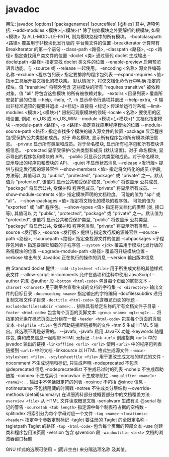 # javadoc

用法:
    javadoc [options] [packagenames] [sourcefiles] [@files]
其中, 选项包括:
    --add-modules <模块>(,<模块>)*
                  除了初始模块之外要解析的根模块;
                  如果 <模块> 为 ALL-MODULE-PATH,
                  则为模块路径中的所有模块。
    -bootclasspath <路径>
                  覆盖用于非模块化发行版的
                  平台类文件的位置
    -breakiterator
                  计算带有 BreakIterator 的第一个语句
    --class-path <路径>, -classpath <路径>, -cp <路径>
                  指定查找用户类文件的位置
    -doclet <类>   通过替代 doclet 生成输出
    -docletpath <路径>
                  指定查找 doclet 类文件的位置
    --enable-preview
                  启用预览语言功能。与 -source 或 --release
                  一起使用。
    -encoding <名称>
                  源文件编码名称
    -exclude <程序包列表>
                  指定要排除的程序包列表
    --expand-requires <值>
                  指示工具展开要文档化的模块集。
                  默认情况下, 将仅文档化命令行中明确
                  指定的模块。值 "transitive" 将额外包含
                  这些模块的所有 "requires transitive"
                  被依赖对象。值 "all" 将包含这些模块
                  的所有被依赖对象。
    -extdirs <目录列表>
                  覆盖所安装扩展的位置
    --help, -help, -?, -h
                  显示命令行选项并退出
    --help-extra, -X
                  输出非标准选项的提要并退出
    -J<标记>        直接将 <标记> 传递给运行时系统
    --limit-modules <模块>(,<模块>)*
                  限制可观察模块的领域
    -locale <名称>  要使用的区域设置, 例如, en_US 或 en_US_WIN
    --module <模块>(,<模块>)*
                  文档化指定模块
    --module-path <路径>, -p <路径>
                  指定查找应用程序模块的位置
    --module-source-path <路径>
                  指定查找多个模块的输入源文件的位置
    -package
                  显示程序包/受保护/公共类型和成员。对于
                  命名模块, 显示所有程序包和所有模块详细信息。
    -private
                  显示所有类型和成员。对于命名模块,
                  显示所有程序包和所有模块详细信息。
    -protected
                  显示受保护/公共类型和成员 (默认设置)。对于
                  命名模块, 显示导出的程序包和模块的 API。
    -public
                  只显示公共类型和成员。对于命名模块,
                  显示导出的程序包和模块的 API。
    -quiet        不显示状态消息
    --release <发行版>
                  提供与指定发行版的源兼容性
    --show-members <值>
                  指定将文档化的成员 (字段, 方法等), 其值可以
                  为 "public", "protected", "package" 或
                  "private" 之一。默认值为 "protected", 该值将
                  显示公共和受保护成员, "public" 将仅显示
                  公共成员, "package" 将显示公共, 受保护和
                  程序包成员, "private" 将显示所有成员。
    --show-module-contents <值>
                  指定模块声明的文档粒度。
                  可能的值为 "api" 或 "all"。
    --show-packages <值>
                  指定将文档化的模块的程序包。
                  可能的值为 "exported" 或 "all" 程序包。
    --show-types <值>
                  指定将文档化的类型 (类, 接口等), 其值可以
                  为 "public", "protected", "package" 或
                  "private" 之一。默认值为 "protected", 该值将
                  显示公共和受保护类型, "public" 将仅显示
                  公共类型, "package" 将显示公共, 受保护和
                  程序包类型, "private" 将显示所有类型。
    --source <发行版>, -source <发行版>
                  提供与指定发行版的源兼容性
    --source-path <路径>, -sourcepath <路径>
                  指定查找源文件的位置
    -subpackages <子程序包列表>
                  指定要递归加载的子程序包
    `--system <jdk>`
                  覆盖用于模块化发行版的系统模块的位置
    --upgrade-module-path <路径>
                  覆盖可升级模块位置
    -verbose      输出有关 Javadoc 正在执行的操作的消息
    --version     输出版本信息

由 Standard doclet 提供:
    `--add-stylesheet <file>`
                  用于所生成文档的其他样式表文件
    --allow-script-in-comments
                  允许在选项和注释中使用 JavaScript
    -author       包含 @author 段
    `-bottom <html-code>`
                  包含每个页面的底部文本
    `-charset <charset>`
                  用于跨平台查看生成的文档的字符集
    `-d <directory>`
                  输出文件的目标目录
    `-docencoding <name>`
                  指定输出的字符编码
    -docfilessubdirs
                  递归复制文档文件子目录
    `-doctitle <html-code>`
                  包含概览页面的标题
    `-excludedocfilessubdir <name>:..`
                  排除具有给定名称的所有文档文件子目录
    `-footer <html-code>`
                  包含每个页面的页脚文本
    `-group <name> <g1>:<g2>...`
                  将指定的元素在概览页面上分组在一起
    `-header <html-code>`
                  包含每个页面的页眉文本
    `-helpfile <file>`
                  包含帮助链接所链接到的文件
    -html5        生成 HTML 5 输出。此选项不再是必需的。
    --javafx, -javafx
                  启用 JavaFX 功能
    -keywords     随程序包, 类和成员信息一起附带 HTML 元标记
    `-link <url>`   创建指向 `<url>` 中的 javadoc 输出的链接
    `-linkoffline <url1> <url2>`
                  使用 `<url2>` 中的程序包列表链接到 `<url1>` 中的文档
    -linksource   以 HTML 格式生成源文件
    `--main-stylesheet <file>, -stylesheetfile <file>`
                  用于更改生成文档的样式的文件
    -nocomment    不生成说明和标记, 只生成声明
    -nodeprecated
                  不包含 @deprecated 信息
    -nodeprecatedlist
                  不生成已过时的列表
    -nohelp       不生成帮助链接
    -noindex      不生成索引
    -nonavbar     不生成导航栏
    `-noqualifier <name1>:<name2>:..`
                  输出中不包括限定符的列表
    -nosince      不包括 @since 信息
    -notimestamp  不包括隐藏的时间戳
    -notree       不生成类分层结构
    --override-methods (detail|summary)
                  在详细资料部分或概要部分中的文档覆盖方法
    `-overview <file>`
                  从 HTML 文件读取概览文档
    -serialwarn   生成有关 @serial 标记的警告
    `-sourcetab <tab length>`
                  指定源中每个制表符占据的空格数
    -splitindex   将索引分为每个字母对应一个文件
    `-tag <name>:<locations>:<header>`
                  指定单个参数定制标记
    -taglet       要注册的 Taglet 的全限定名称
    -tagletpath   Taglet 的路径
    `-top <html-code>`
                  包含每个页面的顶部文本
    -use          创建类和程序包用法页面
    -version      包含 @version 段
    `-windowtitle <text>`
                  文档的浏览器窗口标题

GNU 样式的选项可使用 = (而非空白) 来分隔选项名称
及其值。